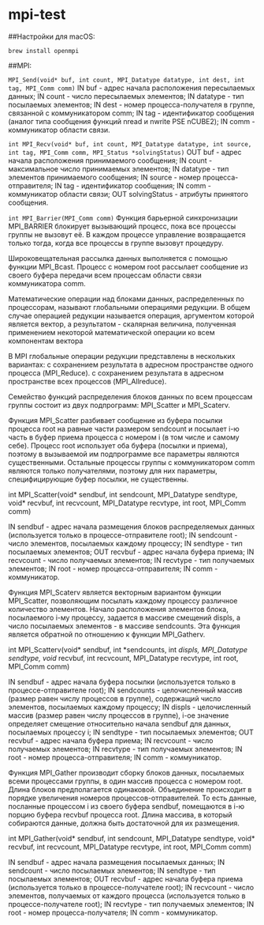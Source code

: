 # mpi-test

##Настройки для macOS:

`brew install openmpi`

##MPI:

`MPI_Send(void* buf, int count, MPI_Datatype datatype, int dest, int tag, MPI_Comm comm)`
IN buf	-	адрес начала расположения пересылаемых данных;
IN count	-	число пересылаемых элементов;
IN datatype	-	тип посылаемых элементов;
IN dest	-	номер процесса-получателя в группе, связанной с коммуникатором comm;
IN tag	-	идентификатор сообщения (аналог типа сообщения функций nread и nwrite PSE nCUBE2);
IN comm	-	коммуникатор области связи.


`int MPI_Recv(void* buf, int count, MPI_Datatype datatype, int source, int tag, MPI_Comm comm, MPI_Status *solvingStatus)`
OUT	buf	-	адрес начала расположения принимаемого сообщения;
IN	count	-	максимальное число принимаемых элементов;
IN	datatype	-	тип элементов принимаемого сообщения;
IN	source	-	номер процесса-отправителя;
IN	tag	-	идентификатор сообщения;
IN	comm	-	коммуникатор области связи;
OUT	solvingStatus	-	атрибуты принятого сообщения.


`int MPI_Barrier(MPI_Comm comm)`
Функция барьерной синхронизации MPI_BARRIER блокирует вызывающий процесс, пока все процессы группы не вызовут её.
В каждом процессе управление возвращается только тогда, когда все процессы в группе вызовут процедуру.

Широковещательная рассылка данных выполняется с помощью функции MPI_Bcast. Процесс с номером root рассылает сообщение
из своего буфера передачи всем процессам области связи коммуникатора comm.

Математические операции над блоками данных, распределенных по процессорам, называют глобальными операциями редукции.
В общем случае операцией редукции называется операция, аргументом которой является вектор,
а результатом - скалярная величина, полученная применением некоторой математической операции ко всем компонентам вектора

В MPI глобальные операции редукции представлены в нескольких вариантах:
с сохранением результата в адресном пространстве одного процесса (MPI_Reduce).
с сохранением результата в адресном пространстве всех процессов (MPI_Allreduce).


Семейство функций распределения блоков данных по всем процессам группы состоит из двух подпрограмм: MPI_Scatter и MPI_Scaterv.

Функция MPI_Scatter разбивает сообщение из буфера посылки процесса root на равные части размером sendcount и посылает
i-ю часть в буфер приема процесса с номером i (в том числе и самому себе). Процесс root использует оба буфера (посылки
и приема), поэтому в вызываемой им подпрограмме все параметры являются существенными. Остальные процессы группы с
коммуникатором comm являются только получателями, поэтому для них параметры, специфицирующие буфер посылки, не существенны.

int MPI_Scatter(void* sendbuf, int sendcount, MPI_Datatype sendtype,
void* recvbuf, int recvcount, MPI_Datatype recvtype,
int root, MPI_Comm comm)

IN	sendbuf	-	адрес начала размещения блоков распределяемых данных (используется только в процессе-отправителе root);
IN	sendcount	-	число элементов, посылаемых каждому процессу;
IN	sendtype	-	тип посылаемых элементов;
OUT	recvbuf	-	адрес начала буфера приема;
IN	recvcount	-	число получаемых элементов;
IN	recvtype	-	тип получаемых элементов;
IN	root	-	номер процесса-отправителя;
IN	comm	-	коммуникатор.

Функция MPI_Scaterv является векторным вариантом функции MPI_Scatter, позволяющим посылать каждому процессу различное
количество элементов. Начало расположения элементов блока, посылаемого i-му процессу, задается в массиве смещений
displs, а число посылаемых элементов - в массиве sendcounts. Эта функция является обратной по отношению к функции MPI_Gatherv.

int MPI_Scatterv(void* sendbuf, int *sendcounts, int *displs, MPI_Datatype sendtype, void* recvbuf, int recvcount,
MPI_Datatype recvtype, int root, MPI_Comm comm)

IN	sendbuf	-	адрес начала буфера посылки (используется только в процессе-отправителе root);
IN	sendcounts	-	целочисленный массив (размер равен числу процессов в группе), содержащий число элементов,
посылаемых каждому процессу;
IN	displs	-	целочисленный массив (размер равен числу процессов в группе), i-ое значение определяет смещение
относительно начала sendbuf для данных, посылаемых процессу i;
IN	sendtype	-	тип посылаемых элементов;
OUT	recvbuf	-	адрес начала буфера приема;
IN	recvcount	-	число получаемых элементов;
IN	recvtype	-	тип получаемых элементов;
IN	root	-	номер процесса-отправителя;
IN	comm	-	коммуникатор.

Функция MPI_Gather производит сборку блоков данных, посылаемых всеми процессами группы, в один массив процесса с номером
root. Длина блоков предполагается одинаковой. Объединение происходит в порядке увеличения номеров процессов-отправителей.
То есть данные, посланные процессом i из своего буфера sendbuf, помещаются в i-ю порцию буфера recvbuf процесса root.
Длина массива, в который собираются данные, должна быть достаточной для их размещения.

int MPI_Gather(void* sendbuf, int sendcount, MPI_Datatype sendtype, void* recvbuf, int recvcount, MPI_Datatype recvtype,
int root, MPI_Comm comm)

IN	sendbuf	-	адрес начала размещения посылаемых данных;
IN	sendcount	-	число посылаемых элементов;
IN	sendtype	-	тип посылаемых элементов;
OUT	recvbuf	-	адрес начала буфера приема (используется только в процессе-получателе root);
IN	recvcount	-	число элементов, получаемых от каждого процесса (используется только в процессе-получателе root);
IN	recvtype	-	тип получаемых элементов;
IN	root	-	номер процесса-получателя;
IN	comm	-	коммуникатор.